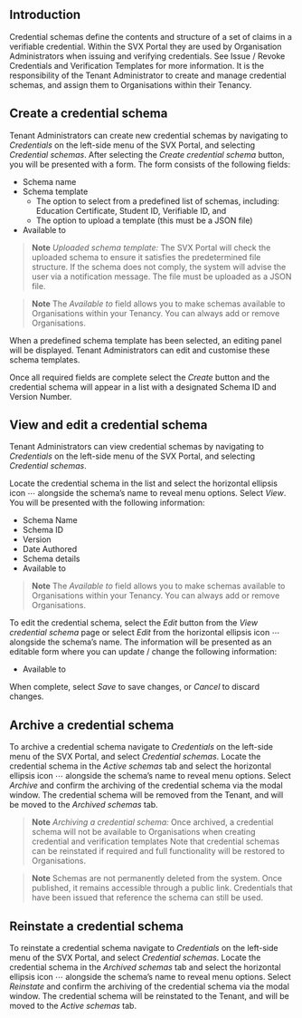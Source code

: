 ## Introduction

Credential schemas define the contents and structure of a set of claims in a verifiable credential. Within the SVX Portal they are used by Organisation Administrators when issuing and verifying credentials. See Issue / Revoke Credentials and Verification Templates for more information. It is the responsibility of the Tenant Administrator to create and manage credential schemas, and assign them to Organisations within their Tenancy.

## Create a credential schema

Tenant Administrators can create new credential schemas by navigating to _Credentials_ on the left-side menu of the SVX Portal, and selecting _Credential schemas_. After selecting the _Create credential schema_ button, you will be presented with a form. The form consists of the following fields:
* Schema name
* Schema template
  * The option to select from a predefined list of schemas, including: Education Certificate, Student ID, Verifiable ID, and
  * The option to upload a template (this must be a JSON file)
* Available to

> **Note**
> _Uploaded schema template:_ The SVX Portal will check the uploaded schema to ensure it satisfies the predetermined file structure. If the schema does not comply, the system will advise the user via a notification message. The file must be uploaded as a JSON file.

> **Note**
> The _Available to_ field allows you to make schemas available to Organisations within your Tenancy. You can always add or remove Organisations.

When a predefined schema template has been selected, an editing panel will be displayed. Tenant Administrators can edit and customise these schema templates.

Once all required fields are complete select the _Create_ button and the credential schema will appear in a list with a designated Schema ID and Version Number.

## View and edit a credential schema

Tenant Administrators can view credential schemas by navigating to _Credentials_ on the left-side menu of the SVX Portal, and selecting _Credential schemas_. 

Locate the credential schema in the list and select the horizontal ellipsis icon ⋯ alongside the schema’s name to reveal menu options. Select _View_. You will be presented with the following information:
* Schema Name
* Schema ID
* Version
* Date Authored
* Schema details
* Available to

> **Note**
> The _Available to_ field allows you to make schemas available to Organisations within your Tenancy. You can always add or remove Organisations.

To edit the credential schema, select the _Edit_ button from the _View credential schema_ page or select _Edit_ from the horizontal ellipsis icon ⋯ alongside the schema’s name. The information will be presented as an editable form where you can update / change the following information:
* Available to

When complete, select _Save_ to save changes, or _Cancel_ to discard changes.

## Archive a credential schema

To archive a credential schema navigate to _Credentials_ on the left-side menu of the SVX Portal, and select _Credential schemas_. Locate the credential schema in the _Active schemas_ tab and select the horizontal ellipsis icon ⋯ alongside the schema’s name to reveal menu options. Select _Archive_ and confirm the archiving of the credential schema via the modal window. The credential schema will be removed from the Tenant, and will be moved to the _Archived schemas_ tab.

> **Note**
> _Archiving a credential schema:_ Once archived, a credential schema will not be available to Organisations when creating credential and verification templates
> Note that credential schemas can be reinstated if required and full functionality will be restored to Organisations.

> **Note**
> Schemas are not permanently deleted from the system. Once published, it remains accessible through a public link. Credentials that have been issued that reference the schema can still be used.

## Reinstate a credential schema

To reinstate a credential schema navigate to _Credentials_ on the left-side menu of the SVX Portal, and select _Credential schemas_. Locate the credential schema in the _Archived schemas_ tab and select the horizontal ellipsis icon ⋯ alongside the schema’s name to reveal menu options. Select _Reinstate_ and confirm the archiving of the credential schema via the modal window. The credential schema will be reinstated to the Tenant, and will be moved to the _Active schemas_ tab.

